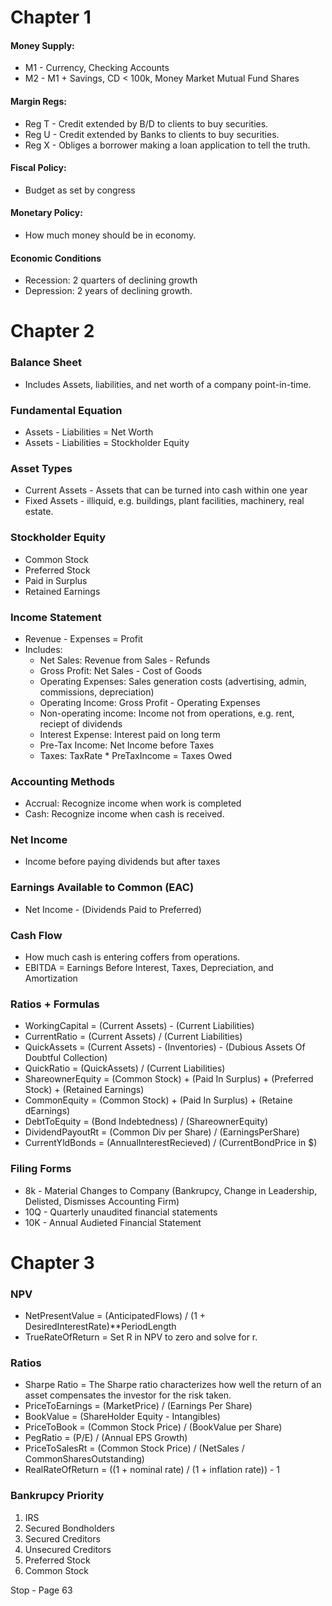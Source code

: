 
# Chapter 1

#### Money Supply:

* M1 - Currency, Checking Accounts
* M2 - M1 + Savings, CD < 100k, Money Market Mutual Fund Shares


#### Margin Regs: 
* Reg T - Credit extended by B/D   to clients to buy securities.
* Reg U - Credit extended by Banks to clients to buy securities.
* Reg X - Obliges a borrower making a loan application to tell the truth.


#### Fiscal Policy:   
* Budget as set by congress

#### Monetary Policy: 
* How much money should be in economy.

#### Economic Conditions
* Recession:  2 quarters of declining growth
* Depression: 2 years of declining growth.




# Chapter 2

### Balance Sheet
* Includes Assets, liabilities, and net worth of a company point-in-time.


### Fundamental Equation
* Assets - Liabilities = Net Worth
* Assets - Liabilities = Stockholder Equity


### Asset Types
* Current Assets - Assets that can be turned into cash within one year
* Fixed Assets - illiquid, e.g. buildings, plant facilities, machinery, real estate.



### Stockholder Equity
* Common Stock
* Preferred Stock
* Paid in Surplus
* Retained Earnings


### Income Statement
* Revenue - Expenses = Profit
* Includes:
  * Net Sales: Revenue from Sales - Refunds
  * Gross Profit: Net Sales - Cost of Goods
  * Operating Expenses: Sales generation costs (advertising, admin, commissions, depreciation)
  * Operating Income: Gross Profit - Operating Expenses
  * Non-operating income: Income not from operations, e.g. rent, reciept of dividends
  * Interest Expense: Interest paid on long term 
  * Pre-Tax Income: Net Income before Taxes
  * Taxes: TaxRate * PreTaxIncome = Taxes Owed
  
  

### Accounting Methods
* Accrual: Recognize income when work is completed
* Cash: Recognize income when cash is received.


### Net Income 
* Income before paying dividends but after taxes

### Earnings Available to Common (EAC)
* Net Income - (Dividends Paid to Preferred)


### Cash Flow
* How much cash is entering coffers from operations.
* EBITDA = Earnings Before Interest, Taxes, Depreciation, and Amortization


### Ratios + Formulas

* WorkingCapital   = (Current Assets) - (Current Liabilities)
* CurrentRatio     = (Current Assets) / (Current Liabilities)
* QuickAssets      = (Current Assets) - (Inventories) - (Dubious Assets Of Doubtful Collection)
* QuickRatio       = (QuickAssets) / (Current Liabilities)
* ShareownerEquity = (Common Stock) + (Paid In Surplus) + (Preferred Stock) + (Retained Earnings)
* CommonEquity     = (Common Stock) + (Paid In Surplus) + (Retaine dEarnings)
* DebtToEquity     = (Bond Indebtedness) / (ShareownerEquity)
* DividendPayoutRt = (Common Div per Share) / (EarningsPerShare)
* CurrentYldBonds  = (AnnualInterestRecieved) / (CurrentBondPrice in $)



### Filing Forms
* 8k - Material Changes to Company (Bankrupcy, Change in Leadership, Delisted, Dismisses Accounting Firm)
* 10Q - Quarterly unaudited financial statements
* 10K - Annual Audieted Financial Statement






# Chapter 3

### NPV
* NetPresentValue = (AnticipatedFlows) / (1 + DesiredInterestRate)**PeriodLength
* TrueRateOfReturn = Set R in NPV to zero and solve for r.

### Ratios
* Sharpe Ratio     = The Sharpe ratio characterizes how well the return of an asset compensates the investor for the risk taken.
* PriceToEarnings  = (MarketPrice) / (Earnings Per Share)
* BookValue        = (ShareHolder Equity - Intangibles)
* PriceToBook      = (Common Stock Price) / (BookValue per Share)
* PegRatio         = (P/E) / (Annual EPS Growth)
* PriceToSalesRt   = (Common Stock Price) / (NetSales / CommonSharesOutstanding)
* RealRateOfReturn = ((1 + nominal rate) / (1 + inflation rate)) - 1



### Bankrupcy Priority
1.  IRS
2.  Secured Bondholders
3.  Secured Creditors
4.  Unsecured Creditors
5.  Preferred Stock
6.  Common Stock


Stop - Page 63










  